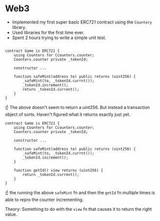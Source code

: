 # Web3
- Implemented my first super basic ERC721 contract using the `Countery` library.
- Used libraries for the first time ever.
- Spent 2 hours trying to write a simple unit test.

```solidity 

contract Game is ERC721 {
	using Counters for Ccounters.counter;
	Counters.counter private _tokenId;
	
	constructor ...
	
	function safeMint(address to) public returns (uint256) {
		_safeMint(to, _tokenId.currnt());
		_tokenId.increment();
		return _tokenId.current();
	}
}
```

☝️ The above doesn't seem to return a uint256. But instead a transaction object of sorts. Haven't figured what it returns exactly just yet.

```solidity
contract Game is ERC721 {
	using Counters for Ccounters.counter;
	Counters.counter private _tokenId;
	
	constructor ...
	
	function safeMint(address to) public returns (uint256) {
		_safeMint(to, _tokenId.currnt());
		_tokenId.increment();
	}
	
	function getId() view returns (uint256) {
		return _tokenId.current();
	}
}
```
☝️ the running the above `safeMint` fn and then the `getId` fn multiple times is able to repro the counter incrementing.

Theory:
Something to do with the `view` fn that causes it to return the right value.
